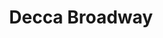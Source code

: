 ---
title: Decca Broadway
domain: deccabroadway.com/
image: ../images/projects/deccabroadway.png
---